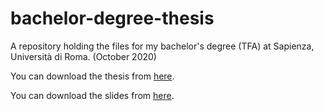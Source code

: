 # bachelor-degree-thesis
A repository holding the files for my bachelor's degree (TFA) at Sapienza, Università di Roma. (October 2020)

You can download the thesis from [here](https://github.com/AgostaGiorgio/bachelor-degree-thesis/releases/download/final/Tesi.pdf).

You can download the slides from [here](https://github.com/AgostaGiorgio/bachelor-degree-thesis/releases/download/final/Presentazione.Agosta.-.Ottobre.2020.pdf).